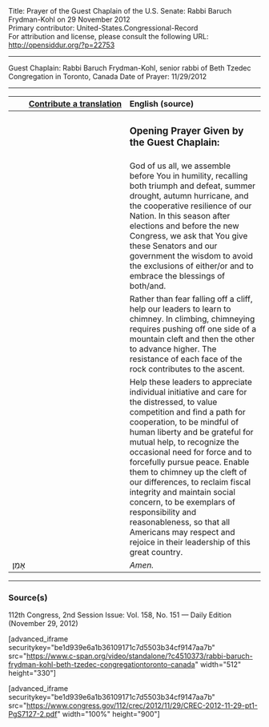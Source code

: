 <html>
<head></head>
<body>
Title: Prayer of the Guest Chaplain of the U.S. Senate: Rabbi Baruch Frydman-Kohl on 29 November 2012<br />
Primary contributor: United-States.Congressional-Record<br />
For attribution and license, please consult the following URL: <a href="http://opensiddur.org/?p=22753">http://opensiddur.org/?p=22753</a>
<p />
<hr />

Guest Chaplain: Rabbi Baruch Frydman-Kohl, senior rabbi of Beth Tzedec Congregation in Toronto, Canada
Date of Prayer: 11/29/2012

<hr />

<table style="margin-left: auto;margin-right: auto;" class="draggable">
<thead><tr><th id="x" style="text-align: right;"><a href="/contributing/upload/">Contribute a translation</a></th><th style="text-align: left;">English (source)</th></tr></thead>
<tbody>
<tr><td style="vertical-align:top;" width="46%">
<div class="liturgy"><span lang="he">

</span></div></td>
 
<td style="vertical-align:top;" width="53%">
<div class="english">
<h3>Opening Prayer Given by the Guest Chaplain:</h3>
</div></td></tr>


<tr><td style="vertical-align:top;" width="46%">
<div class="liturgy"><span lang="he">

</span></div></td>
 
<td style="vertical-align:top;" width="53%">
<div class="english">
God of us all, 
we assemble before You in humility, 
recalling both triumph and defeat, 
summer drought, 
autumn hurricane, 
and the cooperative resilience of our Nation. 
In this season after elections and before the new Congress, 
we ask that You give these Senators and our government 
the wisdom to avoid the exclusions of either/or 
and to embrace the blessings of both/and.
</div></td></tr>


<tr><td style="vertical-align:top;" width="46%">
<div class="liturgy"><span lang="he">

</span></div></td>
 
<td style="vertical-align:top;" width="53%">
<div class="english">
Rather than fear falling off a cliff, 
help our leaders to learn to chimney. 
In climbing, chimneying requires 
pushing off one side of a mountain cleft 
and then the other to advance higher. 
The resistance of each face of the rock 
contributes to the ascent. 
</div></td></tr>


<tr><td style="vertical-align:top;" width="46%">
<div class="liturgy"><span lang="he">

</span></div></td>
 
<td style="vertical-align:top;" width="53%">
<div class="english">
Help these leaders 
to appreciate individual initiative 
and care for the distressed, 
to value competition 
and find a path for cooperation, 
to be mindful of human liberty 
and be grateful for mutual help, 
to recognize the occasional need for force 
and to forcefully pursue peace. 
Enable them 
to chimney up the cleft 
of our differences, 
to reclaim fiscal integrity 
and maintain social concern, 
to be exemplars of responsibility 
and reasonableness, 
so that all Americans may respect 
and rejoice 
in their leadership 
of this great country.
</div></td></tr>


<tr><td style="vertical-align:top;" width="46%">
<div class="liturgy"><span lang="he">
אָמֵן׃
</span></div></td>
 
<td style="vertical-align:top;" width="53%">
<div class="english">
<em>Amen.</em>
</div></td></tr>
</tbody></table>

<hr />

<h3>Source(s)</h3>

112th Congress, 2nd Session
Issue: Vol. 158, No. 151 — Daily Edition (November 29, 2012)

[advanced_iframe securitykey="be1d939e6a1b36109171c7d5503b34cf9147aa7b" src="https://www.c-span.org/video/standalone/?c4510373/rabbi-baruch-frydman-kohl-beth-tzedec-congregationtoronto-canada" width="512" height="330"]

[advanced_iframe securitykey="be1d939e6a1b36109171c7d5503b34cf9147aa7b" src="https://www.congress.gov/112/crec/2012/11/29/CREC-2012-11-29-pt1-PgS7127-2.pdf" width="100%" height="900"]
</body>
</html>